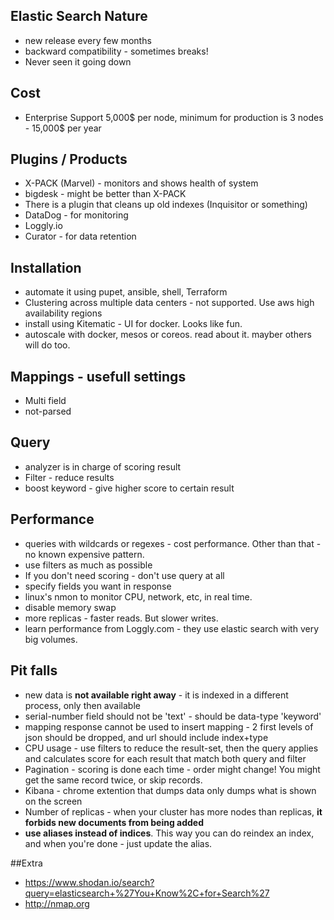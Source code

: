 
## Elastic Search Nature ##
* new release every few months
* backward compatibility - sometimes breaks!
* Never seen it going down

## Cost ##
* Enterprise Support 5,000$ per node, minimum for production is 3 nodes - 15,000$ per year

## Plugins / Products
- X-PACK (Marvel) - monitors and shows health of system
- bigdesk - might be better than X-PACK
- There is a plugin that cleans up old indexes (Inquisitor or something)
- DataDog - for monitoring
- Loggly.io
- Curator - for data retention


## Installation
* automate it using pupet, ansible, shell, Terraform
* Clustering across multiple data centers - not supported. Use aws high availability regions
* install using Kitematic - UI for docker. Looks like fun.
* autoscale with docker, mesos or coreos. read about it. mayber others will do too.

## Mappings - usefull settings
* Multi field
* not-parsed

## Query
* analyzer is in charge of scoring result
* Filter - reduce results
* boost keyword - give higher score to certain result

## Performance
* queries with wildcards or regexes - cost performance. Other than that - no known expensive pattern.
* use filters as much as possible
* If you don't need scoring - don't use query at all
* specify fields you want in response
* linux's nmon to monitor CPU, network, etc, in real time.
* disable memory swap
* more replicas - faster reads. But slower writes.
* learn performance from Loggly.com - they use elastic search with very big volumes.

## Pit falls
* new data is **not available right away** - it is indexed in a different process, only then available
* serial-number field should not be 'text' - should be data-type 'keyword'
* mapping response cannot be used to insert mapping - 2 first levels of json should be dropped, and url should include index+type
* CPU usage - use filters to reduce the result-set, then the query applies and calculates score for each result that match both query and filter
* Pagination - scoring is done each time - order might change! You might get the same record twice, or skip records.
* Kibana - chrome extention that dumps data only dumps what is shown on the screen
* Number of replicas - when your cluster has more nodes than replicas, **it forbids new documents from being added**
* **use aliases instead of indices**. This way you can do reindex an index, and when you're done - just update the alias. 

##Extra
* https://www.shodan.io/search?query=elasticsearch+%27You+Know%2C+for+Search%27
* http://nmap.org

